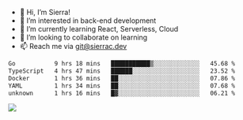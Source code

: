- 👋 Hi, I’m Sierra!
- 👀 I’m interested in back-end development
- 🌱 I’m currently learning React, Serverless, Cloud
- 💞️ I’m looking to collaborate on learning
- 📫 Reach me via git@sierrac.dev

<!--START_SECTION:waka-->

```txt
Go           9 hrs 18 mins   ███████████▒░░░░░░░░░░░░░   45.68 %
TypeScript   4 hrs 47 mins   ██████░░░░░░░░░░░░░░░░░░░   23.52 %
Docker       1 hrs 36 mins   ██░░░░░░░░░░░░░░░░░░░░░░░   07.86 %
YAML         1 hrs 34 mins   ██░░░░░░░░░░░░░░░░░░░░░░░   07.68 %
unknown      1 hrs 16 mins   █▓░░░░░░░░░░░░░░░░░░░░░░░   06.21 %
```

<!--END_SECTION:waka-->


![](https://hit.yhype.me/github/profile?user_id=7351311)
